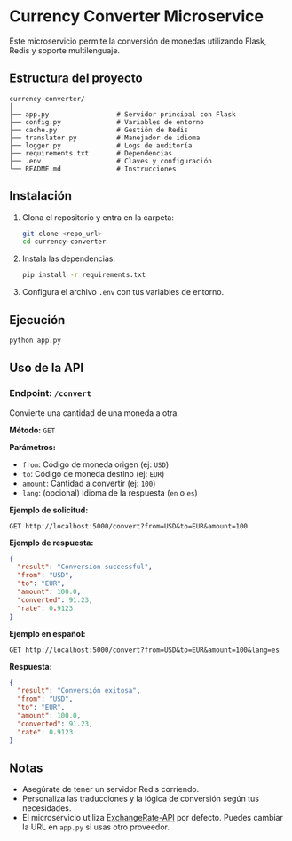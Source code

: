# Currency Converter Microservice

Este microservicio permite la conversión de monedas utilizando Flask, Redis y soporte multilenguaje.

## Estructura del proyecto

```
currency-converter/
│
├── app.py                 # Servidor principal con Flask
├── config.py              # Variables de entorno
├── cache.py               # Gestión de Redis
├── translator.py          # Manejador de idioma
├── logger.py              # Logs de auditoría
├── requirements.txt       # Dependencias
├── .env                   # Claves y configuración
└── README.md              # Instrucciones
```

## Instalación

1. Clona el repositorio y entra en la carpeta:
   ```bash
   git clone <repo_url>
   cd currency-converter
   ```
2. Instala las dependencias:
   ```bash
   pip install -r requirements.txt
   ```
3. Configura el archivo `.env` con tus variables de entorno.

## Ejecución

```bash
python app.py
```

## Uso de la API

### Endpoint: `/convert`

Convierte una cantidad de una moneda a otra.

**Método:** `GET`

**Parámetros:**
- `from`: Código de moneda origen (ej: `USD`)
- `to`: Código de moneda destino (ej: `EUR`)
- `amount`: Cantidad a convertir (ej: `100`)
- `lang`: (opcional) Idioma de la respuesta (`en` o `es`)

**Ejemplo de solicitud:**

```
GET http://localhost:5000/convert?from=USD&to=EUR&amount=100
```

**Ejemplo de respuesta:**
```json
{
  "result": "Conversion successful",
  "from": "USD",
  "to": "EUR",
  "amount": 100.0,
  "converted": 91.23,
  "rate": 0.9123
}
```

**Ejemplo en español:**
```
GET http://localhost:5000/convert?from=USD&to=EUR&amount=100&lang=es
```

**Respuesta:**
```json
{
  "result": "Conversión exitosa",
  "from": "USD",
  "to": "EUR",
  "amount": 100.0,
  "converted": 91.23,
  "rate": 0.9123
}
```

## Notas
- Asegúrate de tener un servidor Redis corriendo.
- Personaliza las traducciones y la lógica de conversión según tus necesidades.
- El microservicio utiliza [ExchangeRate-API](https://www.exchangerate-api.com/) por defecto. Puedes cambiar la URL en `app.py` si usas otro proveedor. 